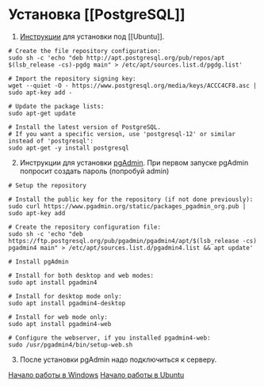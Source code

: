 # Установка [[PostgreSQL]]
1. [Инструкции](https://www.postgresql.org/download/linux/ubuntu/) для установки под [[Ubuntu]].
```
# Create the file repository configuration:
sudo sh -c 'echo "deb http://apt.postgresql.org/pub/repos/apt $(lsb_release -cs)-pgdg main" > /etc/apt/sources.list.d/pgdg.list'

# Import the repository signing key:
wget --quiet -O - https://www.postgresql.org/media/keys/ACCC4CF8.asc | sudo apt-key add -

# Update the package lists:
sudo apt-get update

# Install the latest version of PostgreSQL.
# If you want a specific version, use 'postgresql-12' or similar instead of 'postgresql':
sudo apt-get -y install postgresql
```
2. Инструкции для установки [pgAdmin](https://www.pgadmin.org/download/pgadmin-4-apt/). При первом запуске pgAdmin попросит создать пароль (попробуй admin)
```
# Setup the repository

# Install the public key for the repository (if not done previously):
sudo curl https://www.pgadmin.org/static/packages_pgadmin_org.pub | sudo apt-key add

# Create the repository configuration file:
sudo sh -c 'echo "deb https://ftp.postgresql.org/pub/pgadmin/pgadmin4/apt/$(lsb_release -cs) pgadmin4 main" > /etc/apt/sources.list.d/pgadmin4.list && apt update'

# Install pgAdmin

# Install for both desktop and web modes:
sudo apt install pgadmin4

# Install for desktop mode only:
sudo apt install pgadmin4-desktop

# Install for web mode only: 
sudo apt install pgadmin4-web 

# Configure the webserver, if you installed pgadmin4-web:
sudo /usr/pgadmin4/bin/setup-web.sh
```
3. После установки pgAdmin надо подключиться к серверу.

[Начало работы в Windows](https://winitpro.ru/index.php/2019/10/25/ustanovka-nastrojka-postgresql-v-windows/)
[Начало работы в Ubuntu](https://www.digitalocean.com/community/tutorials/how-to-install-and-use-postgresql-on-ubuntu-20-04-ru)